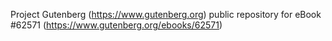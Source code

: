 Project Gutenberg (https://www.gutenberg.org) public repository for
eBook #62571 (https://www.gutenberg.org/ebooks/62571)
